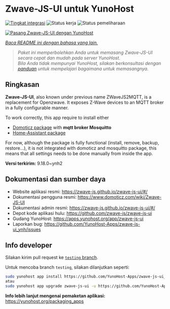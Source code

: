 <!--
N.B.: README ini dibuat secara otomatis oleh <https://github.com/YunoHost/apps/tree/master/tools/readme_generator>
Ini TIDAK boleh diedit dengan tangan.
-->

# Zwave-JS-UI untuk YunoHost

[![Tingkat integrasi](https://dash.yunohost.org/integration/zwave-js-ui.svg)](https://ci-apps.yunohost.org/ci/apps/zwave-js-ui/) ![Status kerja](https://ci-apps.yunohost.org/ci/badges/zwave-js-ui.status.svg) ![Status pemeliharaan](https://ci-apps.yunohost.org/ci/badges/zwave-js-ui.maintain.svg)

[![Pasang Zwave-JS-UI dengan YunoHost](https://install-app.yunohost.org/install-with-yunohost.svg)](https://install-app.yunohost.org/?app=zwave-js-ui)

*[Baca README ini dengan bahasa yang lain.](./ALL_README.md)*

> *Paket ini memperbolehkan Anda untuk memasang Zwave-JS-UI secara cepat dan mudah pada server YunoHost.*  
> *Bila Anda tidak mempunyai YunoHost, silakan berkonsultasi dengan [panduan](https://yunohost.org/install) untuk mempelajari bagaimana untuk memasangnya.*

## Ringkasan

**Zwave-JS-UI**, also known under previous name ZWaveJS2MQTT, is a replacement for Openzwave. It exposes Z-Wave devices to an MQTT broker in a fully configurable manner.

To work correctly, this app require to install either
- [Domoticz package](https://github.com/YunoHost-Apps/domoticz_ynh) with **mqtt broker Mosquitto**
- [Home-Assistant package](https://github.com/YunoHost-Apps/homeassistant_ynh)


For now, although the package is fully functional (install, remove, backup, restore...), it is not integrated with domoticz and mosquitto package, this means that all settings needs to be done manually from inside the app.



**Versi terkirim:** 9.18.0~ynh2
## Dokumentasi dan sumber daya

- Website aplikasi resmi: <https://zwave-js.github.io/zwave-js-ui/#/>
- Dokumentasi pengguna resmi: <https://www.domoticz.com/wiki/Zwave-JS-UI>
- Dokumentasi admin resmi: <https://zwave-js.github.io/zwave-js-ui/#/>
- Depot kode aplikasi hulu: <https://github.com/zwave-js/zwave-js-ui>
- Gudang YunoHost: <https://apps.yunohost.org/app/zwave-js-ui>
- Laporkan bug: <https://github.com/YunoHost-Apps/zwave-js-ui_ynh/issues>

## Info developer

Silakan kirim pull request ke [`testing` branch](https://github.com/YunoHost-Apps/zwave-js-ui_ynh/tree/testing).

Untuk mencoba branch `testing`, silakan dilanjutkan seperti:

```bash
sudo yunohost app install https://github.com/YunoHost-Apps/zwave-js-ui_ynh/tree/testing --debug
atau
sudo yunohost app upgrade zwave-js-ui -u https://github.com/YunoHost-Apps/zwave-js-ui_ynh/tree/testing --debug
```

**Info lebih lanjut mengenai pemaketan aplikasi:** <https://yunohost.org/packaging_apps>
